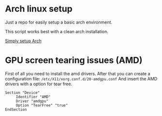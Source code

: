 # Arch linux setup

Just a repo for easily setup a basic arch environment.

This script works best with a clean arch installation.

[Simply setup Arch](https://github.com/stevendejongnl/arch-linux-setup/wiki/Simply-setup-arch)


# GPU screen tearing issues (AMD)
First of all you need to install the amd drivers.
After that you can create a configuration file: `/etc/X11/xorg.conf.d/20-amdgpu.conf`
And insert the AMD drivers with a option for tear free.
```
Section "Device"
     Identifier "AMD"
     Driver "amdgpu"
     Option "TearFree" "true"
EndSection
```
